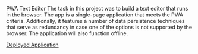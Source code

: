 PWA Text Editor
The task in this project was to build a text editor that runs in the browser. The app is a single-page application that meets the PWA criteria. Additionally, it features a number of data persistence techniques that serve as redundancy in case one of the options is not supported by the browser. The application will also function offline.

[Deployed Application](https://jate-editor-19-0260c1590efc.herokuapp.com/)

